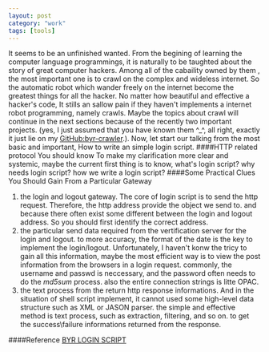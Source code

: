 ```yaml
---
layout: post
category: "work"
tags: [tools]
---
```


It seems to be an unfinished wanted. From the begining of learning the computer language programmings, it is naturally to be taughted about
the story of great computer hackers. Among all of the cabaility owned by them , the most important one is to crawl on the complex and wideless
internet. So the automatic robot which wander freely on the internet become the greatest things for all the hacker. No matter how beautiful
and effective a hacker's code, It stills an sallow pain if they haven't implements a internet robot programming, namely crawls.  Maybe the
topics about crawl will continue in the next sections because of the recently two important projects. \(yes, I just assumed that you have
known them ^\_^, all right, exactly it just lie on my [GitHub:byr\-crawler](http://github.com:lengerfulluse/byr-crawler.git).\).  Now, let
start our
talking from the most basic and important, How to write an simple login script.
####HTTP related protocol You should know
To make my clarification more clear and systemic, maybe the current first thing is to know, what's login script? why needs login script? how
we write a login script?
####Some Practical Clues You Should Gain From a Particular Gateway
1. the login and logout gateway. The core of login script is to send the http request. Therefore, the http address provide the object we send
to. and because there often exist some different between the login and logout address. So you should first identify the correct address.
2. the particular send data required from the vertification server for the login and logout. to more accuracy, the format of the date is the
key to implement the login/logout. Unfortunately, I haven't konw the tricy to gain all this information, maybe the most efficient way is to
view the post information from the browsers in a login request.  commonly, the username and passwd is neccessary, and the password often needs
to do the *md5sum* process. also the entire connection strings is litte OPAC.
3. the text process from the return http response informations. And in the situation of shell script implement, it cannot used some
high\-level data structure such as XML or JASON parser. the simple and effective method is text process, such as extraction, filtering, and so
on. to get the success\failure informations returned from the response.

####Reference
[BYR LOGIN SCRIPT](http://bbs.byr.cn)
